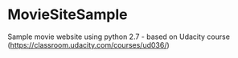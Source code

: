 # MovieSiteSample
Sample movie website using python 2.7 - based on Udacity course (https://classroom.udacity.com/courses/ud036/)
